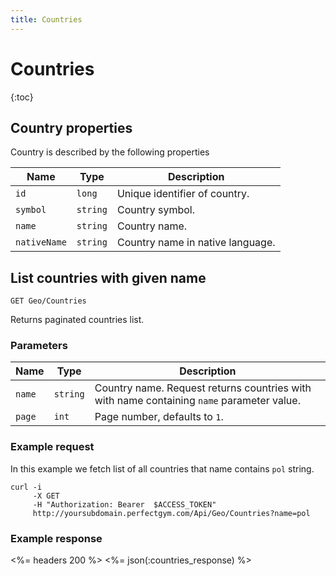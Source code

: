 ```yaml
---
title: Countries
---
```


# Countries

{:toc}


## <a name="properties"></a>Country properties

Country is described by the following properties

Name         | Type     | Description
-------------|----------|-----------------------
`id`         |`long`    | Unique identifier of country.
`symbol`  	 |`string`  | Country symbol.
`name`       |`string`  | Country name.
`nativeName` |`string`  | Country name in native language.




## List countries with given name

    GET Geo/Countries

Returns paginated countries list.


### Parameters

Name    | Type     | Description
--------|----------|---------------------
`name`  |`string`  | Country name. Request returns countries with with name containing `name` parameter value.
`page`  |`int`     |  Page number, defaults to `1`.


### Example request

In this example we fetch list of all countries that name contains `pol` string.

``` command-line
curl -i 
     -X GET 
     -H "Authorization: Bearer  $ACCESS_TOKEN"  
     http://yoursubdomain.perfectgym.com/Api/Geo/Countries?name=pol
```


### Example response

<%= headers 200 %>
<%= json(:countries_response) %>
